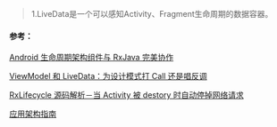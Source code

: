 > 1.LiveData是一个可以感知Activity、Fragment生命周期的数据容器。



#### 参考：
[Android 生命周期架构组件与 RxJava 完美协作
](https://listenzz.github.io/android-lifecyle-works-perfectly-with-rxjava.html)

[ViewModel 和 LiveData：为设计模式打 Call 还是唱反调](https://juejin.im/post/5a040585f265da43346f5d57)

[RxLifecycle 源码解析－当 Activity 被 destory 时自动停掉网络请求](http://wingjay.com/2016/07/14/RxLifecycle%E6%BA%90%E7%A0%81%E8%A7%A3%E6%9E%90%EF%BC%8D%E5%BD%93Activity%E8%A2%ABdestory%E6%97%B6%E8%87%AA%E5%8A%A8%E6%9A%82%E5%81%9C%E7%BD%91%E7%BB%9C%E8%AF%B7%E6%B1%82/)

[应用架构指南](https://developer.android.google.cn/jetpack/docs/guide#common-principles)